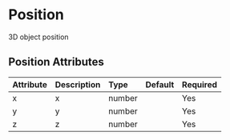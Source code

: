 
Position
========


3D object position

Position Attributes
--------------------

|Attribute|Description|Type|Default|Required|
| :--- | :--- | :--- | :--- | :--- |
|x|x|number||Yes|
|y|y|number||Yes|
|z|z|number||Yes|
